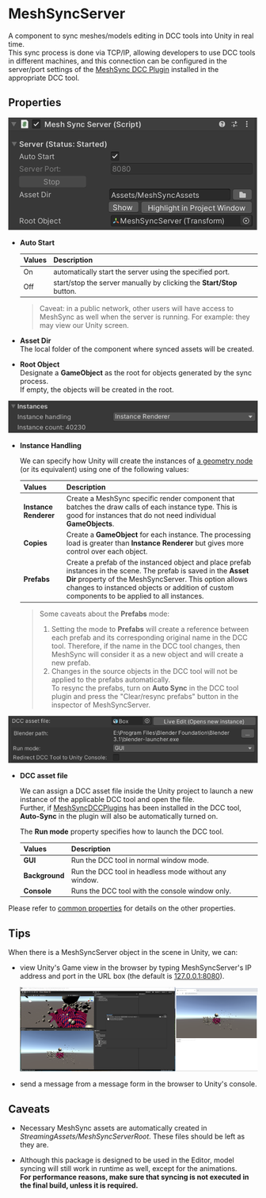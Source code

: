 # MeshSyncServer

A component to sync meshes/models editing in DCC tools into Unity in real time.  
This sync process is done via TCP/IP, allowing developers to use DCC tools in different machines, and 
this connection can be configured in the server/port settings of 
the [MeshSync DCC Plugin](https://docs.unity3d.com/Packages/com.unity.meshsync.dcc-plugins@latest)
installed in the appropriate DCC tool.

## Properties

![](images/MeshSyncServerProperties.png)

- **Auto Start**  

  |**Values** |**Description** |
  |:---       |:---|
  | On        | automatically start the server using the specified port.|
  | Off       | start/stop the server manually by clicking the **Start/Stop** button.|

  > Caveat: in a public network, other users will have access to MeshSync as well when the server is running. 
  > For example: they may view our Unity screen.

- **Asset Dir**  
  The local folder of the component where synced assets will be created. 

- **Root Object**  
  Designate a **GameObject** as the root for objects generated by the sync process.  
  If empty, the objects will be created in the root. 

![](images/MeshSyncInstanceProperties.png)

- **Instance Handling**

  We can specify how Unity will create the instances of [a geometry node](GeometryNodes.md) (or its equivalent) using one of the following values: 

  |**Values** |**Description** |
  |:---       |:---|
  | **Instance Renderer** | Create a MeshSync specific render component that batches the draw calls of each instance type. This is good for instances that do not need individual **GameObjects**.|
  | **Copies**            | Create a **GameObject** for each instance. The processing load is greater than **Instance Renderer** but gives more control over each object.|
  | **Prefabs**           | Create a prefab of the instanced object and place prefab instances in the scene. The prefab is saved in the **Asset Dir** property of the MeshSyncServer. This option allows changes to instanced objects or addition of custom components to be applied to all instances. |

  > Some caveats about the **Prefabs** mode: 
  > 1. Setting the mode to **Prefabs** will create a reference between each prefab and its corresponding original name in the DCC tool.
  >    Therefore, if the name in the DCC tool changes, then MeshSync will consider it as a new object and will create a new prefab.
  > 2. Changes in the source objects in the DCC tool will not be applied to the prefabs automatically.   
  >    To resync the prefabs, turn on **Auto Sync** in the DCC tool plugin and press the "Clear/resync prefabs" button in the inspector of MeshSyncServer.
  
  

![](images/MeshSyncDCCAssetProperties.png)

- **DCC asset file**

  We can assign a DCC asset file inside the Unity project to launch a new instance of the applicable DCC tool and 
  open the file.   
  Further, if [MeshSyncDCCPlugins](https://docs.unity3d.com/Packages/com.unity.meshsync.dcc-plugins@latest) has been installed in the DCC tool,
  **Auto-Sync** in the plugin will also be automatically turned on.  
  
     
  The **Run mode** property specifies how to launch the DCC tool.

  |**Values** |**Description** |
  |:---       |:---|
  | **GUI**          | Run the DCC tool in normal window mode.|
  | **Background**   | Run the DCC tool in headless mode without any window.|
  | **Console**      | Runs the DCC tool with the console window only. |
  

Please refer to [common properties](CommonMeshSyncProperties.md) for details on the other properties.

## Tips

When there is a MeshSyncServer object in the scene in Unity, we can:

- view Unity's Game view in the browser by typing MeshSyncServer's IP address and port in the URL box
  (the default is [127.0.0.1:8080](http://127.0.0.1:8080)).  

  ![GameViewInBrowser](images/GameViewInBrowser.png)

- send a message from a message form in the browser to Unity's console.

## Caveats

- Necessary MeshSync assets are automatically created in *StreamingAssets/MeshSyncServerRoot*.
  These files should be left as they are.

- Although this package is designed to be used in the Editor, model syncing will still work in runtime as well, 
  except for the animations.  
  **For performance reasons, make sure that syncing is not executed in the final build, unless it is required.**

